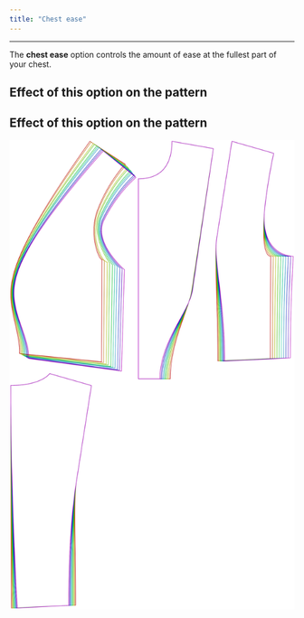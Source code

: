 ```yaml
---
title: "Chest ease"
---
```


***

The **chest ease** option controls the amount of ease at the fullest part of your chest.

## Effect of this option on the pattern

## Effect of this option on the pattern

![This image shows the effect of this option by superimposing several variants that have a different value for this option](noble_chestease_sample.svg "Effect of this option on the pattern")
